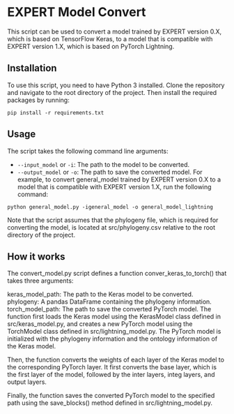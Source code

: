 # EXPERT Model Convert

This script can be used to convert a model trained by EXPERT version 0.X, which is based on TensorFlow Keras, to a model that is compatible with EXPERT version 1.X, which is based on PyTorch Lightning.

## Installation

To use this script, you need to have Python 3 installed. Clone the repository and navigate to the root directory of the project. Then install the required packages by running:

```shell
pip install -r requirements.txt
```

## Usage

The script takes the following command line arguments:

- `--input_model` or `-i`: The path to the model to be converted.
- `--output_model` or `-o`: The path to save the converted model.
For example, to convert general_model trained by EXPERT version 0.X to a model that is compatible with EXPERT version 1.X, run the following command:


```shell
python general_model.py -igeneral_model -o general_model_lightning
```
Note that the script assumes that the phylogeny file, which is required for converting the model, is located at src/phylogeny.csv relative to the root directory of the project.

## How it works

The convert_model.py script defines a function conver_keras_to_torch() that takes three arguments:

keras_model_path: The path to the Keras model to be converted.
phylogeny: A pandas DataFrame containing the phylogeny information.
torch_model_path: The path to save the converted PyTorch model.
The function first loads the Keras model using the KerasModel class defined in src/keras_model.py, and creates a new PyTorch model using the TorchModel class defined in src/lightning_model.py. The PyTorch model is initialized with the phylogeny information and the ontology information of the Keras model.

Then, the function converts the weights of each layer of the Keras model to the corresponding PyTorch layer. It first converts the base layer, which is the first layer of the model, followed by the inter layers, integ layers, and output layers.

Finally, the function saves the converted PyTorch model to the specified path using the save_blocks() method defined in src/lightning_model.py.
